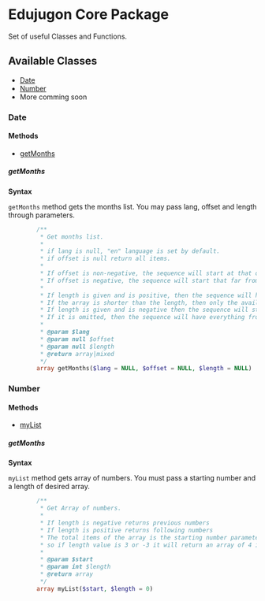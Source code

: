 # Edujugon Core Package

Set of useful Classes and Functions.

## Available Classes

* [Date](https://github.com/Edujugon/Core#date)
* [Number](https://github.com/Edujugon/Core#number)
* More comming soon


### Date

#### Methods

* [getMonths](https://github.com/Edujugon/Core#getmonths)

##### getMonths

**Syntax**

`getMonths` method gets the months list. You may pass lang, offset and length through parameters. 

```php
        /**
         * Get months list.
         *
         * if lang is null, "en" language is set by default.
         * if offset is null return all items.
         *
         * If offset is non-negative, the sequence will start at that offset in the array.
         * If offset is negative, the sequence will start that far from the end of the array.
         *
         * If length is given and is positive, then the sequence will have up to that many elements in it.
         * If the array is shorter than the length, then only the available array elements will be present.
         * If length is given and is negative then the sequence will stop that many elements from the end of the array.
         * If it is omitted, then the sequence will have everything from offset up until the end of the array.
         *
         * @param $lang
         * @param null $offset
         * @param null $length
         * @return array|mixed
         */
        array getMonths($lang = NULL, $offset = NULL, $length = NULL)
```

### Number

#### Methods

* [myList](https://github.com/Edujugon/Core#mylist)

##### getMonths

**Syntax**

`myList` method gets array of numbers. You must pass a starting number and a length of desired array. 

```php
        /**
         * Get Array of numbers.
         *
         * If length is negative returns previous numbers
         * If length is positive returns following numbers
         * The total items of the array is the starting number parameter plus the length amount.
         * so if length value is 3 or -3 it will return an array of 4 items.
         *
         * @param $start
         * @param int $length
         * @return array
         */
        array myList($start, $length = 0)
```

